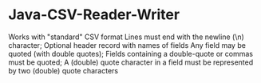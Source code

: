 # Java-CSV-Reader-Writer
Works with "standard" CSV format
	Lines must end with the newline (\n) character;
	Optional header record with names of fields
	Any field may be quoted (with double quotes);
	Fields containing a double-quote or commas must be quoted;
	A (double) quote character in a field must be represented by two (double) quote characters
